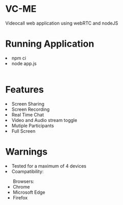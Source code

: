# VC-ME
Videocall web application using webRTC and nodeJS
<h1>Running Application</h1>
<li>npm ci</li>
<li>node app.js</li>
<br>
<h1>Features</h1>
<li>Screen Sharing</li>
<li>Screen Recording</li>
<li>Real Time Chat</li>
<li>Video and Audio stream toggle</li>
<li>Mutiple Participants</li>
<li>Full Screen</li>
<h1>Warnings</h1>
<li>Tested for a maximum of 4 devices</li>
<li>Coampatibility:</li>
<ul>Browsers:
  <li>Chrome</li>
  <li>Microsoft Edge</li>
  <li>Firefox</li>
</ul>
